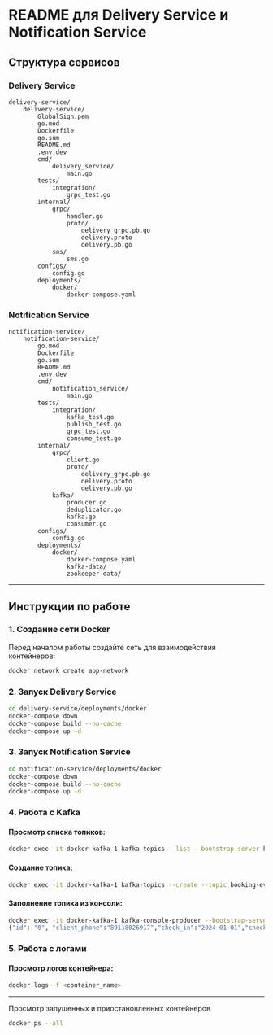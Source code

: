 
# README для Delivery Service и Notification Service

## Структура сервисов

### Delivery Service
```
delivery-service/
    delivery-service/
        GlobalSign.pem
        go.mod
        Dockerfile
        go.sum
        README.md
        .env.dev
        cmd/
            delivery_service/
                main.go
        tests/
            integration/
                grpc_test.go
        internal/
            grpc/
                handler.go
                proto/
                    delivery_grpc.pb.go
                    delivery.proto
                    delivery.pb.go
            sms/
                sms.go
        configs/
            config.go
        deployments/
            docker/
                docker-compose.yaml
```

### Notification Service
```
notification-service/
    notification-service/
        go.mod
        Dockerfile
        go.sum
        README.md
        .env.dev
        cmd/
            notification_service/
                main.go
        tests/
            integration/
                kafka_test.go
                publish_test.go
                grpc_test.go
                consume_test.go
        internal/
            grpc/
                client.go
                proto/
                    delivery_grpc.pb.go
                    delivery.proto
                    delivery.pb.go
            kafka/
                producer.go
                deduplicator.go
                kafka.go
                consumer.go
        configs/
            config.go
        deployments/
            docker/
                docker-compose.yaml
                kafka-data/
                zookeeper-data/
```

---

## Инструкции по работе

### 1. Создание сети Docker
Перед началом работы создайте сеть для взаимодействия контейнеров:

```bash
docker network create app-network
```

### 2. Запуск Delivery Service

   ```bash
   cd delivery-service/deployments/docker
   docker-compose down
   docker-compose build --no-cache
   docker-compose up -d
   ```

### 3. Запуск Notification Service
   
   ```bash
   cd notification-service/deployments/docker
   docker-compose down
   docker-compose build --no-cache
   docker-compose up -d
   ```

### 4. Работа с Kafka

#### Просмотр списка топиков:
```bash
docker exec -it docker-kafka-1 kafka-topics --list --bootstrap-server kafka:9092
```

#### Создание топика:
```bash
docker exec -it docker-kafka-1 kafka-topics --create --topic booking-events --bootstrap-server kafka:9092 --partitions 1 --replication-factor 1
```

#### Заполнение топика из консоли:
```bash
docker exec -it docker-kafka-1 kafka-console-producer --bootstrap-server kafka:9092 --topic booking-events
{"id": "0", "client_phone":"89118026917","check_in":"2024-01-01","check_out":"2024-01-10","room":"101","hotel_phone":"89118026917"}
```

### 5. Работа с логами

#### Просмотр логов контейнера:
```bash
docker logs -f <container_name>
```

---

Просмотр запущенных и приостановленных контейнеров
```bash
docker ps --all
```
